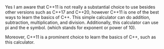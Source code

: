 Yes I am aware that C++11 is not really a substantial choice to use besides other versions such as C++17 and C++20, however C++11 is one of the best ways to learn the basics
of C++. This simple calculator can do addition, subtraction, multiplication, and division. Additionally, this calculator can use pi and the e symbol. 
(which stands for exponent or power of 10).

Moreover, C++11 is a prominent choice to learn the basics of C++, such as this calculator.
